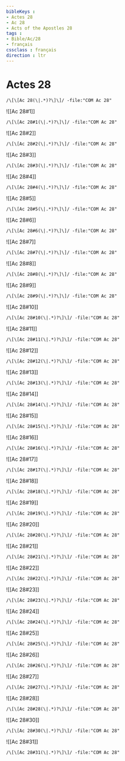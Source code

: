 ```yaml
---
bibleKeys : 
- Actes 28
- Ac 28
- Acts of the Apostles 28
tags : 
- Bible/Ac/28
- français
cssclass : français
direction : ltr
---
```


# Actes 28

```query
/\[\[Ac 28(\|.*)?\]\]/ -file:"COM Ac 28"
```



![[Ac 28#1]]

```query
/\[\[Ac 28#1(\|.*)?\]\]/ -file:"COM Ac 28"
```

![[Ac 28#2]]

```query
/\[\[Ac 28#2(\|.*)?\]\]/ -file:"COM Ac 28"
```

![[Ac 28#3]]

```query
/\[\[Ac 28#3(\|.*)?\]\]/ -file:"COM Ac 28"
```

![[Ac 28#4]]

```query
/\[\[Ac 28#4(\|.*)?\]\]/ -file:"COM Ac 28"
```

![[Ac 28#5]]

```query
/\[\[Ac 28#5(\|.*)?\]\]/ -file:"COM Ac 28"
```

![[Ac 28#6]]

```query
/\[\[Ac 28#6(\|.*)?\]\]/ -file:"COM Ac 28"
```

![[Ac 28#7]]

```query
/\[\[Ac 28#7(\|.*)?\]\]/ -file:"COM Ac 28"
```

![[Ac 28#8]]

```query
/\[\[Ac 28#8(\|.*)?\]\]/ -file:"COM Ac 28"
```

![[Ac 28#9]]

```query
/\[\[Ac 28#9(\|.*)?\]\]/ -file:"COM Ac 28"
```

![[Ac 28#10]]

```query
/\[\[Ac 28#10(\|.*)?\]\]/ -file:"COM Ac 28"
```

![[Ac 28#11]]

```query
/\[\[Ac 28#11(\|.*)?\]\]/ -file:"COM Ac 28"
```

![[Ac 28#12]]

```query
/\[\[Ac 28#12(\|.*)?\]\]/ -file:"COM Ac 28"
```

![[Ac 28#13]]

```query
/\[\[Ac 28#13(\|.*)?\]\]/ -file:"COM Ac 28"
```

![[Ac 28#14]]

```query
/\[\[Ac 28#14(\|.*)?\]\]/ -file:"COM Ac 28"
```

![[Ac 28#15]]

```query
/\[\[Ac 28#15(\|.*)?\]\]/ -file:"COM Ac 28"
```

![[Ac 28#16]]

```query
/\[\[Ac 28#16(\|.*)?\]\]/ -file:"COM Ac 28"
```

![[Ac 28#17]]

```query
/\[\[Ac 28#17(\|.*)?\]\]/ -file:"COM Ac 28"
```

![[Ac 28#18]]

```query
/\[\[Ac 28#18(\|.*)?\]\]/ -file:"COM Ac 28"
```

![[Ac 28#19]]

```query
/\[\[Ac 28#19(\|.*)?\]\]/ -file:"COM Ac 28"
```

![[Ac 28#20]]

```query
/\[\[Ac 28#20(\|.*)?\]\]/ -file:"COM Ac 28"
```

![[Ac 28#21]]

```query
/\[\[Ac 28#21(\|.*)?\]\]/ -file:"COM Ac 28"
```

![[Ac 28#22]]

```query
/\[\[Ac 28#22(\|.*)?\]\]/ -file:"COM Ac 28"
```

![[Ac 28#23]]

```query
/\[\[Ac 28#23(\|.*)?\]\]/ -file:"COM Ac 28"
```

![[Ac 28#24]]

```query
/\[\[Ac 28#24(\|.*)?\]\]/ -file:"COM Ac 28"
```

![[Ac 28#25]]

```query
/\[\[Ac 28#25(\|.*)?\]\]/ -file:"COM Ac 28"
```

![[Ac 28#26]]

```query
/\[\[Ac 28#26(\|.*)?\]\]/ -file:"COM Ac 28"
```

![[Ac 28#27]]

```query
/\[\[Ac 28#27(\|.*)?\]\]/ -file:"COM Ac 28"
```

![[Ac 28#28]]

```query
/\[\[Ac 28#28(\|.*)?\]\]/ -file:"COM Ac 28"
```

![[Ac 28#30]]

```query
/\[\[Ac 28#30(\|.*)?\]\]/ -file:"COM Ac 28"
```

![[Ac 28#31]]

```query
/\[\[Ac 28#31(\|.*)?\]\]/ -file:"COM Ac 28"
```

